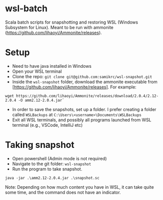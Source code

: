 # wsl-batch
Scala batch scripts for snapshotting and restoring WSL (Windows Subsystem for Linux). Meant to be run with ammonite (https://github.com/lihaoyi/Ammonite/releases).

# Setup
* Need to have java installed in Windows
* Open your WSL terminal
* Clone the repo: `git clone git@github.com:samikrc/wsl-snapshot.git`
* Inside the `wsl-snapshot` folder, download the ammonite executable from [https://github.com/lihaoyi/Ammonite/releases]. For example:
```
wget https://github.com/lihaoyi/Ammonite/releases/download/2.0.4/2.12-2.0.4 -O amm2.12-2.0.4.jar`
```
* In order to save the snapshots, set up a folder. I prefer creating a folder called `WSLBackups` at `C:\Users\<username>\Documents\WSLBackups`
* Exit all WSL terminals, and possibly all programs launched from WSL terminal (e.g., VSCode, IntelliJ etc)

# Taking snapshot
* Open powershell (Admin mode is not required)
* Navigate to the git folder: `wsl-snapshot`
* Run the program to take snapshot.
```
java -jar .\amm2.12-2.0.4.jar .\snapshot.sc
```
Note: Depending on how much content you have in WSL, it can take quite some time, and the command does not have an indicator.
